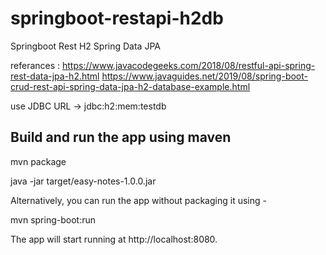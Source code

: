 # springboot-restapi-h2db
Springboot Rest H2 Spring Data JPA

referances :
https://www.javacodegeeks.com/2018/08/restful-api-spring-rest-data-jpa-h2.html
https://www.javaguides.net/2019/08/spring-boot-crud-rest-api-spring-data-jpa-h2-database-example.html

use JDBC URL -> jdbc:h2:mem:testdb

Build and run the app using maven
--------------------------------
mvn package

java -jar target/easy-notes-1.0.0.jar

Alternatively, you can run the app without packaging it using -

mvn spring-boot:run

The app will start running at http://localhost:8080.
